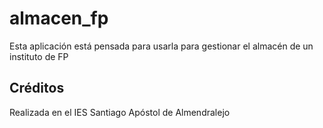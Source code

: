 # almacen_fp

Esta aplicación está pensada para usarla para gestionar el almacén de un instituto de FP

## Créditos
Realizada en el IES Santiago Apóstol de Almendralejo
